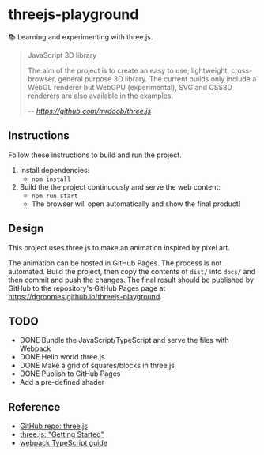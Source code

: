 # threejs-playground

📚 Learning and experimenting with three.js.

> JavaScript 3D library
> 
> The aim of the project is to create an easy to use, lightweight, cross-browser, general purpose 3D library. The
> current builds only include a WebGL renderer but WebGPU (experimental), SVG and CSS3D renderers are also available in
> the examples.
> 
> -- <cite>https://github.com/mrdoob/three.js</cite>

## Instructions

Follow these instructions to build and run the project.

1. Install dependencies:
   * `npm install`
1. Build the the project continuously and serve the web content:
   * `npm run start`
   * The browser will open automatically and show the final product!

## Design

This project uses three.js to make an animation inspired by pixel art.

The animation can be hosted in GitHub Pages. The process is not automated. Build the project, then copy the contents of
`dist/` into `docs/` and then commit and push the changes. The final result should be published by GitHub to the
repository's GitHub Pages page at <https://dgroomes.github.io/threejs-playground>.

## TODO

* DONE Bundle the JavaScript/TypeScript and serve the files with Webpack
* DONE Hello world three.js
* DONE Make a grid of squares/blocks in three.js
* DONE Publish to GitHub Pages
* Add a pre-defined shader

## Reference

* [GitHub repo: three.js](https://github.com/mrdoob/three.js)
* [three.js: "Getting Started"](https://threejs.org/docs/index.html#manual/en/introduction/Creating-a-scene)
* [webpack TypeScript guide](https://webpack.js.org/guides/typescript/)
